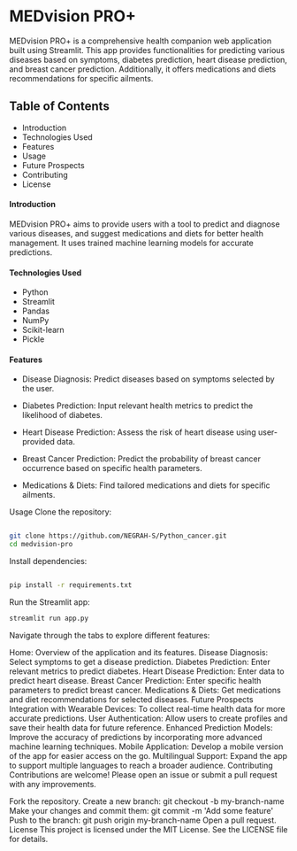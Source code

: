
# MEDvision PRO+
MEDvision PRO+ is a comprehensive health companion web application built using Streamlit. This app provides functionalities for predicting various diseases based on symptoms, diabetes prediction, heart disease prediction, and breast cancer prediction. Additionally, it offers medications and diets recommendations for specific ailments.

## Table of Contents
- Introduction
- Technologies Used
- Features
- Usage
- Future Prospects
- Contributing
- License

#### Introduction
MEDvision PRO+ aims to provide users with a tool to predict and diagnose various diseases, and suggest medications and diets for better health management. It uses trained machine learning models for accurate predictions.

#### Technologies Used
- Python
- Streamlit
- Pandas
- NumPy
- Scikit-learn
- Pickle

#### Features
- Disease Diagnosis: Predict diseases based on symptoms selected by the user.

- Diabetes Prediction: Input relevant health metrics to predict the likelihood of diabetes.

- Heart Disease Prediction: Assess the risk of heart disease using user-provided data.

- Breast Cancer Prediction: Predict the probability of breast cancer occurrence based on specific health parameters.

- Medications & Diets: Find tailored medications and diets for specific ailments.

Usage
Clone the repository:

```sh

git clone https://github.com/NEGRAH-S/Python_cancer.git
cd medvision-pro
```

Install dependencies:
```sh

pip install -r requirements.txt
```
Run the Streamlit app:

```sh
streamlit run app.py
```
Navigate through the tabs to explore different features:

Home: Overview of the application and its features.
Disease Diagnosis: Select symptoms to get a disease prediction.
Diabetes Prediction: Enter relevant metrics to predict diabetes.
Heart Disease Prediction: Enter data to predict heart disease.
Breast Cancer Prediction: Enter specific health parameters to predict breast cancer.
Medications & Diets: Get medications and diet recommendations for selected diseases.
Future Prospects
Integration with Wearable Devices: To collect real-time health data for more accurate predictions.
User Authentication: Allow users to create profiles and save their health data for future reference.
Enhanced Prediction Models: Improve the accuracy of predictions by incorporating more advanced machine learning techniques.
Mobile Application: Develop a mobile version of the app for easier access on the go.
Multilingual Support: Expand the app to support multiple languages to reach a broader audience.
Contributing
Contributions are welcome! Please open an issue or submit a pull request with any improvements.

Fork the repository.
Create a new branch: git checkout -b my-branch-name
Make your changes and commit them: git commit -m 'Add some feature'
Push to the branch: git push origin my-branch-name
Open a pull request.
License
This project is licensed under the MIT License. See the LICENSE file for details.
